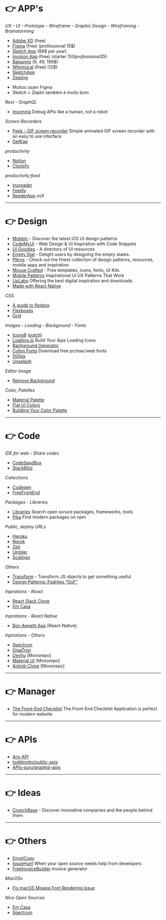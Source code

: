 # 👉 APP's

*UX - UI - Prototype - Wireframe - Graphic Design - Wireframing - Brainstorming*

- [Adobe XD](https://www.adobe.com/br/products/xd.html) (free)
- [Figma](https://www.figma.com/features/) (free) (professional 15$)
- [Sketch App](https://www.sketchapp.com/) (99$ per year)
- [Invision App](https://www.invisionapp.com/) (free) (starter 15$) (professional 25$)
- [Balsamiq](https://balsamiq.com/) (9, 49, 199$)
- [Whimsical](https://whimsical.co) (free) (12$)
- [SketchApp](https://www.sketchapp.com/)
- [Zepling](https://zeplin.io/)

* Muitos usam Figma
* Sketch + Zeplin também é muito bom

*Rest - GraphQL*

- [Insomnia](https://insomnia.rest/) Debug APIs like a human, not a robot

*Screen Recorders*

- [Peek - GIF screen recorder](https://github.com/phw/peek) Simple animated GIF screen recorder with an easy to use interface
- [GetKap](https://getkap.co/)

*productivity*

- [Notion](https://www.notion.so/product)
- [Clockify](https://clockify.me)

*productivity:feed*

- [Inoreader](https://www.inoreader.com/)
- [Feedly](https://feedly.com)
- [ReederApp](http://reederapp.com/) osX

---

# 👉 Design

- [Mobbin](https://mobbin.design/) - Discover the latest iOS UI design patterns
- [CodeMyUI](https://codemyui.com) - Web Design & UI Inspiration with Code Snippets
- [UI Goodies](http://uigoodies.com) - A directory of UI resources
- [Empty Stat](http://emptystat.es/) - Delight users by designing the empty states.
- [Pttrns](https://pttrns.com/) - Check out the finest collection of design patterns, resources, mobile apps and inspiration
- [Mouse Crafted](https://mousecrafted.com/) - Free templates, icons, fonts, UI Kits
- [Mobile Patterns](https://www.mobile-patterns.com/) Inspirational UI UX Patterns That Work
- [UpLabs](https://www.uplabs.com/) Offering the best digital inspiration and downloads.
- [Made with React Native](http://madewithreactnative.com/)

*CSS*

- [A guide to flexbox](https://css-tricks.com/snippets/css/a-guide-to-flexbox/)
- [Flexboxes](http://the-echoplex.net/flexyboxes/)
- [Grid](http://grid.malven.co/)

*Images - Loading - Background - Fonts*

- [Icons8](https://icons8.com) ([outch](https://icons8.com/ouch))
- [Loading.io](https://loading.io/) Build Your Ajax Loading Icons
- [Background Generator](http://bg.siteorigin.com/)
- [Cufon Fonts](https://www.cufonfonts.com/) Download free pc/mac/web fonts
- [500px](https://500px.com)
- [Unsplash](https://unsplash.com/)

*Editor Image*

- [Remove Background](https://www.remove.bg/)

*Color, Palettes*

- [Material Palette](https://www.materialpalette.com)
- [Flat Ui Colors](https://flatuicolors.com/)
- [Building Your Color Palette](https://refactoringui.com/previews/building-your-color-palette/)

---

# 👉 Code

*IDE for web - Share codes*

- [CodeSandBox](https://codesandbox.io)
- [StackBlitz](https://stackblitz.com/)

*Collections*

- [Codepen](https://codepen.io/collections/)
- [FreeFrontEnd](https://freefrontend.com/)

*Packages - Libraries*

- [Libraries](https://libraries.io/) Search open soruce packages, frameworks, tools
- [Pika](https://www.pikapkg.com/) Find modern packages on npm

*Public, deploy URLs*

- [Heroku](https://heroku.com/)
- [Ngrok](https://ngrok.com/)
- [Zeit](https://zeit.co/now)
- [Umbler](https://www.umbler.com/br/hospedagem-nodejs)
- [Scalingo](https://scalingo.com/pricing)

*Others*

- [Transform](https://transform.now.sh/) - Transform JS objects to get something useful
- [Design Patterns: Padrões “GoF”](https://www.devmedia.com.br/design-patterns-padroes-gof/16781)

*Inpirations - React*

- [React Slack Clone](https://github.com/pusher/react-slack-clone)
- [Em Casa](https://github.com/emcasa/frontend)

*Inpirations - React Native*

- [Bon Appetit App](https://github.com/steniowagner/bon-appetit-app) [React-Native]

*Inpirations - Others*

- [Spectrum](https://github.com/withspectrum/spectrum)
- [GigaTron](https://github.com/fotonTech/gigatron)
- [Devhu](https://github.com/devhubapp/devhub) [Monorepo]
- [Material UI](https://github.com/mui-org/material-ui/) [Monorepo]
- [Airbnb Clone](https://github.com/benawad/fullstack-graphql-airbnb-clone) [Monorepo]

---

# 👉 Manager

- [The Front-End Checklist](https://frontendchecklist.io/) The Front-End Checklist Application is perfect for modern website

---

# 👉 APIs

- [Any API](https://any-api.com)
- [toddmotto/public-apis](https://github.com/toddmotto/public-apis)
- [APIs-guru/graphql-apis](https://github.com/APIs-guru/graphql-apis)

---

# 👉 Ideas

- [CrunchBase](https://www.crunchbase.com/) - Discover innovative companies and the people behind them

---

# 👉 Others

- [EmojiCopy](https://www.emojicopy.com/)
- [IssueHunt](https://issuehunt.io/) When your open source needs help from developers
- [FreeInvoiceBuilder](https://freeinvoicebuilder.com/) Invoice generator

*MacOSx*

- [Fix macOS Mojave Font Rendering Issue](https://ahmadawais.com/fix-macos-mojave-font-rendering-issue/)

*Nice Open Sources*

- [Em Casa](https://github.com/emcasa)
- [Spectrum](https://github.com/withspectrum/spectrum)
